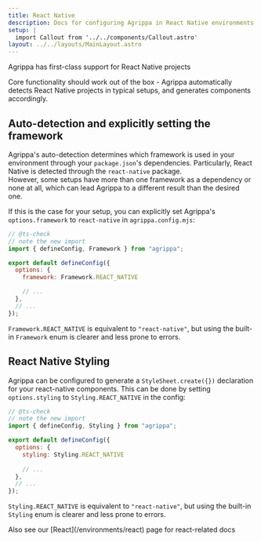 ```yaml
---
title: React Native
description: Docs for configuring Agrippa in React Native environments
setup: |
  import Callout from '../../components/Callout.astro'
layout: ../../layouts/MainLayout.astro
---
```


<Callout type="success">
  <p slot="header">Agrippa has first-class support for React Native projects</p>
Core functionality should work out of the box - Agrippa automatically detects React Native projects in typical setups, and generates components accordingly.
</Callout>

## Auto-detection and explicitly setting the framework

Agrippa's auto-detection determines which framework is used in your environment through your `package.json`'s dependencies. Particularly, React Native is detected through the `react-native` package. <br/>
However, some setups have more than one framework as a dependency or none at all, which can lead Agrippa to a different result than the desired one. 

If this is the case for your setup, you can explicitly set Agrippa's `options.framework` to `react-native` in `agrippa.config.mjs`:

```js
// @ts-check
// note the new import
import { defineConfig, Framework } from "agrippa";

export default defineConfig({
  options: {
    framework: Framework.REACT_NATIVE

    // ...
  },
  // ...
});
```

`Framework.REACT_NATIVE` is equivalent to `"react-native"`, but using the built-in `Framework` enum is clearer and less prone to errors.

## React Native Styling

Agrippa can be configured to generate a `StyleSheet.create({})` declaration for your react-native components. This can be done by setting `options.styling` to `Styling.REACT_NATIVE` in the config:

```js
// @ts-check
// note the new import
import { defineConfig, Styling } from "agrippa";

export default defineConfig({
  options: {
    styling: Styling.REACT_NATIVE
    
    // ...
  },
  // ...
});
```

`Styling.REACT_NATIVE` is equivalent to `"react-native"`, but using the built-in `Styling` enum is clearer and less prone to errors.

<Callout type="tip">
  <p slot="header">Also see our [React](/environments/react) page for react-related docs</p>
</Callout>